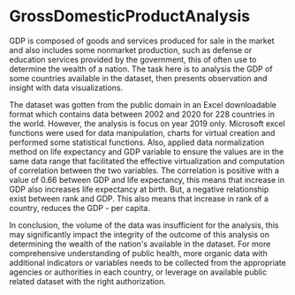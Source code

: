 # GrossDomesticProductAnalysis

GDP is composed of goods and services produced for sale in the market and also includes some nonmarket production, such as defense or education services provided by the government, this of often use to determine the wealth of a nation. The task here is to analysis the GDP of some countries available in the dataset, then presents observation and insight with data visualizations.

The dataset was gotten from the public domain in an Excel downloadable format which contains data between 2002 and 2020 for 228 countries in the world. However, the analysis is focus on year 2019 only. Microsoft excel functions were used for data manipulation, charts for virtual creation and performed some statistical functions. Also, applied data normalization method on life expectancy and GDP variable to ensure the values are in the same data range that facilitated the effective virtualization and computation of correlation between the two variables. The correlation is positive with a value of 0.66 between GDP and life expectancy, this means that increase in GDP also increases life expectancy at birth. But, a negative relationship exist between rank and GDP. This also means that increase in rank of a country, reduces the GDP - per capita.

In conclusion, the volume of the data was insufficient for the analysis, this may significantly impact the integrity of the outcome of this analysis on determining the wealth of the nation's available in the dataset. For more comprehensive understanding of public health, more organic data with additional indicators or variables needs to be collected from the appropriate agencies or authorities in each country, or leverage on available public related dataset with the right authorization.
